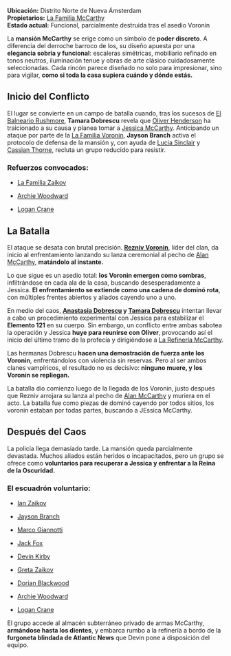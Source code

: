 **Ubicación:** Distrito Norte de Nueva Ámsterdam  
**Propietarios:** [La Familia McCarthy](La%20Familia%20McCarthy.md)  
**Estado actual:** Funcional, parcialmente destruida tras el asedio Voronin

La **mansión McCarthy** se erige como un símbolo de **poder discreto**. A diferencia del derroche barroco de los, su diseño apuesta por una **elegancia sobria y funcional**: escaleras simétricas, mobiliario refinado en tonos neutros, iluminación tenue y obras de arte clásico cuidadosamente seleccionadas. Cada rincón parece diseñado no solo para impresionar, sino para vigilar, **como si toda la casa supiera cuándo y dónde estás.**

## **Inicio del Conflicto**

El lugar se convierte en un campo de batalla cuando, tras los sucesos de [El Balneario Rushmore](El%20Balneario%20Rushmore.md), **Tamara Dobrescu** revela que [Oliver Henderson](Oliver%20Henderson.md) ha traicionado a su causa y planea tomar a [Jessica McCarthy](Jessica%20McCarthy.md). Anticipando un ataque por parte de la [La Familia Voronin](La%20Familia%20Voronin.md), **Jayson Branch** activa el protocolo de defensa de la mansión y, con ayuda de [Lucia Sinclair](../Personajes/Lucia%20Sinclair.md) y [Cassian Thorne](Cassian%20Thorne.md), recluta un grupo reducido para resistir.

### **Refuerzos convocados:**

- [La Familia Zaikov](La%20Familia%20Zaikov.md)
    
- [Archie Woodward](Archie%20Woodward.md)
    
- [Logan Crane](Logan%20Crane.md)

## **La Batalla**

El ataque se desata con brutal precisión. **[Rezniv Voronin](Rezniv%20Voronin.md)**, líder del clan, da inicio al enfrentamiento lanzando su lanza ceremonial al pecho de [Alan McCarthy](Alan%20McCarthy.md), **matándolo al instante.**

Lo que sigue es un asedio total: **los Voronin emergen como sombras**, infiltrándose en cada ala de la casa, buscando desesperadamente a Jessica. **El enfrentamiento se extiende como una cadena de dominó rota**, con múltiples frentes abiertos y aliados cayendo uno a uno.

En medio del caos, **[Anastasia Dobrescu](Anastasia%20Dobrescu.md) y [Tamara Dobrescu](Tamara%20Dobrescu.md)** intentan llevar a cabo un procedimiento experimental con Jessica para estabilizar el **Elemento 121** en su cuerpo. Sin embargo, un conflicto entre ambas sabotea la operación y Jessica **huye para reunirse con Oliver**, provocando así el inicio del último tramo de la profecía y dirigiéndose a [La Refinería McCarthy](La%20Refinería%20McCarthy.md).

Las hermanas Dobrescu **hacen una demostración de fuerza ante los Voronin**, enfrentándolos con violencia sin reservas. Pero al ser ambos clanes vampíricos, el resultado no es decisivo: **ninguno muere, y los Voronin se repliegan.**

La batalla dio comienzo luego de la llegada de los Voronin, justo después que Rezniv arrojara su lanza al pecho de [Alan McCarthy](Alan%20McCarthy.md) y muriera en el acto. La batalla fue como piezas de dominó cayendo por todos sitios, los voronin estaban por todas partes, buscando a JEssica McCarthy.

## **Después del Caos**

La policía llega demasiado tarde. La mansión queda parcialmente devastada. Muchos aliados están heridos o incapacitados, pero un grupo se ofrece como **voluntarios para recuperar a Jessica y enfrentar a la Reina de la Oscuridad.**

### **El escuadrón voluntario:**

- [Ian Zaikov](Ian%20Zaikov.md)
    
- [Jayson Branch](Jayson%20Branch.md)
    
- [Marco Giannotti](Marco%20Giannotti.md)
    
- [Jack Fox](Jack%20Fox.md)
    
- [Devin Kirby](Devin%20Kirby.md)
    
- [Greta Zaikov](Greta%20Zaikov.md)
    
- [Dorian Blackwood](Dorian%20Blackwood.md)
    
- [Archie Woodward](Archie%20Woodward.md)
    
- [Logan Crane](Logan%20Crane.md)

El grupo accede al almacén subterráneo privado de armas McCarthy, **armándose hasta los dientes**, y embarca rumbo a la refinería a bordo de la **furgoneta blindada de Atlantic News** que Devin pone a disposición del equipo.